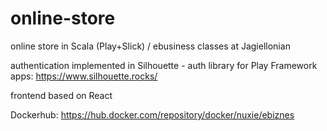 # online-store
online store in Scala (Play+Slick) / ebusiness classes at Jagiellonian

authentication implemented in Silhouette - auth library for Play Framework apps: https://www.silhouette.rocks/

frontend based on React

Dockerhub: https://hub.docker.com/repository/docker/nuxie/ebiznes
